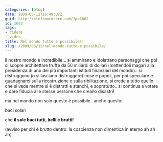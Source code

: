 ```yaml
---
categories: [blog]
date: 2009-03-12T16:49:07Z
guid: http://stefanocecere.com/?p=1602
id: 1602
tags:
- ridere
- video
title: Nel mondo tutto è possibile!!
slug: /2009/03/12/nel-mondo-tutto-e-possibile/
---
```


il nostro mondo è incredibile… si ammirano e idolatrano personaggi che poi si scopre architettare truffe da 50 miliardi di dollari (mettendoli magari alla presidenza di uno dei più importanti istituti finanziari del mondo).. si distruggono (o si lasciano distruggere) cose e popoli, per poi speculare e guadagnarci sulla ricostruzione e sulla ribilitazione, si crede a tutto quello che si vede mentre si è distratti e stanchi, e sopratutto.. si continua a votare e dare fiducia alle stesse persone che creano disastri!

ma nel mondo non solo questo è possibile.. anche questo:

baci solari
  
che **il sole baci tutti, belli e brutti!**
  
(avviso per chi è brutto dentro: la coscienza non dimentica in eterno ah ah ah)